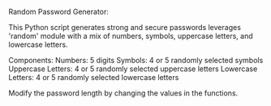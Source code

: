 Random Password Generator:

This Python script generates strong and secure passwords leverages 'random' module with a mix of numbers, symbols, uppercase letters, and lowercase letters.

Components:
Numbers: 5 digits
Symbols: 4 or 5 randomly selected symbols
Uppercase Letters: 4 or 5 randomly selected uppercase letters
Lowercase Letters: 4 or 5 randomly selected lowercase letters

Modify the password length by changing the values in the functions.
